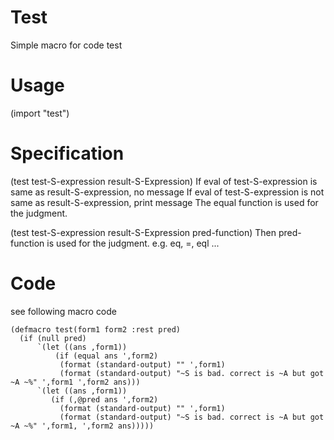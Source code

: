 # Test 
Simple macro for code test

# Usage
(import "test")

# Specification
(test test-S-expression result-S-Expression)
If eval of test-S-expression is same as result-S-expression, no message
If eval of test-S-expression is not same as result-S-expression, print message 
The equal function is used for the judgment.

(test test-S-expression result-S-Expression pred-function)
Then pred-function is used for the judgment. e.g. eq, =, eql ...

# Code

see following macro code

```
(defmacro test(form1 form2 :rest pred)
  (if (null pred)
      `(let ((ans ,form1))
          (if (equal ans ',form2)
           (format (standard-output) "" ',form1)
           (format (standard-output) "~S is bad. correct is ~A but got ~A ~%" ',form1 ',form2 ans)))
      `(let ((ans ,form1))
         (if (,@pred ans ',form2)
           (format (standard-output) "" ',form1)
           (format (standard-output) "~S is bad. correct is ~A but got ~A ~%" ',form1, ',form2 ans)))))
```